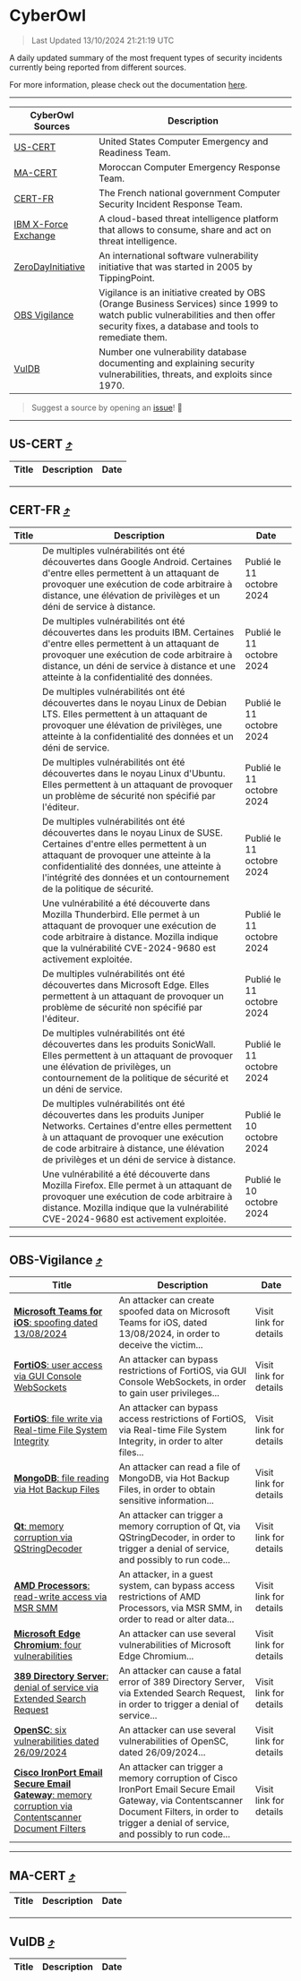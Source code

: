 
 <div id='top'></div>

# CyberOwl

 > Last Updated 13/10/2024 21:21:19 UTC
 
 A daily updated summary of the most frequent types of security incidents currently being reported from different sources.
 
 For more information, please check out the documentation [here](./docs/README.md).
 
 ---
 |CyberOwl Sources|Description|
 |---|---|
 |[US-CERT](#us-cert-arrow_heading_up)|United States Computer Emergency and Readiness Team.|
 |[MA-CERT](#ma-cert-arrow_heading_up)|Moroccan Computer Emergency Response Team.|
 |[CERT-FR](#cert-fr-arrow_heading_up)|The French national government Computer Security Incident Response Team.|
 |[IBM X-Force Exchange](#ibmcloud-arrow_heading_up)|A cloud-based threat intelligence platform that allows to consume, share and act on threat intelligence.|
 |[ZeroDayInitiative](#zerodayinitiative-arrow_heading_up)|An international software vulnerability initiative that was started in 2005 by TippingPoint.|
 |[OBS Vigilance](#obs-vigilance-arrow_heading_up)|Vigilance is an initiative created by OBS (Orange Business Services) since 1999 to watch public vulnerabilities and then offer security fixes, a database and tools to remediate them.|
 |[VulDB](#vuldb-arrow_heading_up)|Number one vulnerability database documenting and explaining security vulnerabilities, threats, and exploits since 1970.|
 
 > Suggest a source by opening an [issue](https://github.com/karimhabush/cyberowl/issues)! :raised_hands:
 ---

## US-CERT [:arrow_heading_up:](#cyberowl)

 |Title|Description|Date|
 |---|---|---|
 
 ---

## CERT-FR [:arrow_heading_up:](#cyberowl)

 |Title|Description|Date|
 |---|---|---|
 |[](https://www.cert.ssi.gouv.fr/avis/CERTFR-2024-AVI-0874/)|De multiples vulnérabilités ont été découvertes dans Google Android. Certaines d'entre elles permettent à un attaquant de provoquer une exécution de code arbitraire à distance, une élévation de privilèges et un déni de service à distance.|Publié le 11 octobre 2024|
 |[](https://www.cert.ssi.gouv.fr/avis/CERTFR-2024-AVI-0873/)|De multiples vulnérabilités ont été découvertes dans les produits IBM. Certaines d'entre elles permettent à un attaquant de provoquer une exécution de code arbitraire à distance, un déni de service à distance et une atteinte à la confidentialité des données.|Publié le 11 octobre 2024|
 |[](https://www.cert.ssi.gouv.fr/avis/CERTFR-2024-AVI-0872/)|De multiples vulnérabilités ont été découvertes dans le noyau Linux de Debian LTS. Elles permettent à un attaquant de provoquer une élévation de privilèges, une atteinte à la confidentialité des données et un déni de service.|Publié le 11 octobre 2024|
 |[](https://www.cert.ssi.gouv.fr/avis/CERTFR-2024-AVI-0871/)|De multiples vulnérabilités ont été découvertes dans le noyau Linux d'Ubuntu. Elles permettent à un attaquant de provoquer un problème de sécurité non spécifié par l'éditeur.|Publié le 11 octobre 2024|
 |[](https://www.cert.ssi.gouv.fr/avis/CERTFR-2024-AVI-0870/)|De multiples vulnérabilités ont été découvertes dans le noyau Linux de SUSE. Certaines d'entre elles permettent à un attaquant de provoquer une atteinte à la confidentialité des données, une atteinte à l'intégrité des données et un contournement de la politique de sécurité.|Publié le 11 octobre 2024|
 |[](https://www.cert.ssi.gouv.fr/avis/CERTFR-2024-AVI-0869/)|Une vulnérabilité a été découverte dans Mozilla Thunderbird. Elle permet à un attaquant de provoquer une exécution de code arbitraire à distance. Mozilla indique que la vulnérabilité CVE-2024-9680 est activement exploitée.|Publié le 11 octobre 2024|
 |[](https://www.cert.ssi.gouv.fr/avis/CERTFR-2024-AVI-0868/)|De multiples vulnérabilités ont été découvertes dans Microsoft Edge. Elles permettent à un attaquant de provoquer un problème de sécurité non spécifié par l'éditeur.|Publié le 11 octobre 2024|
 |[](https://www.cert.ssi.gouv.fr/avis/CERTFR-2024-AVI-0867/)|De multiples vulnérabilités ont été découvertes dans les produits SonicWall. Elles permettent à un attaquant de provoquer une élévation de privilèges, un contournement de la politique de sécurité et un déni de service.|Publié le 11 octobre 2024|
 |[](https://www.cert.ssi.gouv.fr/avis/CERTFR-2024-AVI-0866/)|De multiples vulnérabilités ont été découvertes dans les produits Juniper Networks. Certaines d'entre elles permettent à un attaquant de provoquer une exécution de code arbitraire à distance, une élévation de privilèges et un déni de service à distance.|Publié le 10 octobre 2024|
 |[](https://www.cert.ssi.gouv.fr/avis/CERTFR-2024-AVI-0865/)|Une vulnérabilité a été découverte dans Mozilla Firefox. Elle permet à un attaquant de provoquer une exécution de code arbitraire à distance. Mozilla indique que la vulnérabilité CVE-2024-9680 est activement exploitée.|Publié le 10 octobre 2024|
 
 ---

## OBS-Vigilance [:arrow_heading_up:](#cyberowl)

 |Title|Description|Date|
 |---|---|---|
 |[<a href="https://vigilance.fr/vulnerability/Microsoft-Teams-for-iOS-spoofing-dated-13-08-2024-44924" class="noirorange"><b>Microsoft Teams for iOS</b>: spoofing dated 13/08/2024</a>](https://vigilance.fr/vulnerability/Microsoft-Teams-for-iOS-spoofing-dated-13-08-2024-44924)|An attacker can create spoofed data on Microsoft Teams for iOS, dated 13/08/2024, in order to deceive the victim...|Visit link for details|
 |[<a href="https://vigilance.fr/vulnerability/FortiOS-user-access-via-GUI-Console-WebSockets-44921" class="noirorange"><b>FortiOS</b>: user access via GUI Console WebSockets</a>](https://vigilance.fr/vulnerability/FortiOS-user-access-via-GUI-Console-WebSockets-44921)|An attacker can bypass restrictions of FortiOS, via GUI Console WebSockets, in order to gain user privileges...|Visit link for details|
 |[<a href="https://vigilance.fr/vulnerability/FortiOS-file-write-via-Real-time-File-System-Integrity-44919" class="noirorange"><b>FortiOS</b>: file write via Real-time File System Integrity</a>](https://vigilance.fr/vulnerability/FortiOS-file-write-via-Real-time-File-System-Integrity-44919)|An attacker can bypass access restrictions of FortiOS, via Real-time File System Integrity, in order to alter files...|Visit link for details|
 |[<a href="https://vigilance.fr/vulnerability/MongoDB-file-reading-via-Hot-Backup-Files-44915" class="noirorange"><b>MongoDB</b>: file reading via Hot Backup Files</a>](https://vigilance.fr/vulnerability/MongoDB-file-reading-via-Hot-Backup-Files-44915)|An attacker can read a file of MongoDB, via Hot Backup Files, in order to obtain sensitive information...|Visit link for details|
 |[<a href="https://vigilance.fr/vulnerability/Qt-memory-corruption-via-QStringDecoder-44911" class="noirorange"><b>Qt</b>: memory corruption via QStringDecoder</a>](https://vigilance.fr/vulnerability/Qt-memory-corruption-via-QStringDecoder-44911)|An attacker can trigger a memory corruption of Qt, via QStringDecoder, in order to trigger a denial of service, and possibly to run code...|Visit link for details|
 |[<a href="https://vigilance.fr/vulnerability/AMD-Processors-read-write-access-via-MSR-SMM-44909" class="noirorange"><b>AMD Processors</b>: read-write access via MSR SMM</a>](https://vigilance.fr/vulnerability/AMD-Processors-read-write-access-via-MSR-SMM-44909)|An attacker, in a guest system, can bypass access restrictions of AMD Processors, via MSR SMM, in order to read or alter data...|Visit link for details|
 |[<a href="https://vigilance.fr/vulnerability/Microsoft-Edge-Chromium-four-vulnerabilities-43278" class="noirorange"><b>Microsoft Edge Chromium</b>: four vulnerabilities</a>](https://vigilance.fr/vulnerability/Microsoft-Edge-Chromium-four-vulnerabilities-43278)|An attacker can use several vulnerabilities of Microsoft Edge Chromium...|Visit link for details|
 |[<a href="https://vigilance.fr/vulnerability/389-Directory-Server-denial-of-service-via-Extended-Search-Request-44908" class="noirorange"><b>389 Directory Server</b>: denial of service via Extended Search Request</a>](https://vigilance.fr/vulnerability/389-Directory-Server-denial-of-service-via-Extended-Search-Request-44908)|An attacker can cause a fatal error of 389 Directory Server, via Extended Search Request, in order to trigger a denial of service...|Visit link for details|
 |[<a href="https://vigilance.fr/vulnerability/OpenSC-six-vulnerabilities-dated-26-09-2024-45231" class="noirorange"><b>OpenSC</b>: six vulnerabilities dated 26/09/2024</a>](https://vigilance.fr/vulnerability/OpenSC-six-vulnerabilities-dated-26-09-2024-45231)|An attacker can use several vulnerabilities of OpenSC, dated 26/09/2024...|Visit link for details|
 |[<a href="https://vigilance.fr/vulnerability/Cisco-IronPort-Email-Secure-Email-Gateway-memory-corruption-via-Contentscanner-Document-Filters-43274" class="noirorange"><b>Cisco IronPort Email  Secure Email Gateway</b>: memory corruption via Contentscanner Document Filters</a>](https://vigilance.fr/vulnerability/Cisco-IronPort-Email-Secure-Email-Gateway-memory-corruption-via-Contentscanner-Document-Filters-43274)|An attacker can trigger a memory corruption of Cisco IronPort Email  Secure Email Gateway, via Contentscanner Document Filters, in order to trigger a denial of service, and possibly to run code...|Visit link for details|
 
 ---

## MA-CERT [:arrow_heading_up:](#cyberowl)

 |Title|Description|Date|
 |---|---|---|
 
 ---

## VulDB [:arrow_heading_up:](#cyberowl)

 |Title|Description|Date|
 |---|---|---|
 